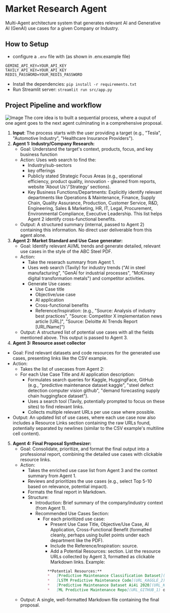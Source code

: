 # Market Research Agent
Multi-Agent architecture system that generates relevant AI and Generative AI (GenAI) use cases for a given Company or Industry.


## How to Setup 
- configure a `.env` file with (as shown in .env.example file)
```
GEMINI_API_KEY=YOUR_API_KEY
TAVILY_API_KEY=YOUR_API_KEY
REDIS_PASSWORD=YOUR_REDIS_PASSWORD
```
- Install the dependencies:
```pip install -r requirements.txt```
- Run Streamlit server:
```streamlit run src/app.py```


## Project Pipeline and workflow  
![Image](https://github.com/user-attachments/assets/59fa2e28-6654-47cd-b8b4-78d953a22205)
The core idea is to built a sequential process, where a ouput of one agent goes to the next agent culminating in a comprehensive proposal. 

1. **Input**: The process starts with the user providing a target (e.g., "Tesla", "Automotive Industry", "Healthcare Insurance Providers").
2. **Agent 1: Industry/Company Research:**
   - Goal: Understand the target's context, products, focus, and key business function
   - Action: Uses web search to find the:
       - Industry/sub-sectors
       - key offerings
       - Publicly stated Strategic Focus Areas (e.g., operational efficiency, product quality, innovation - gleaned from reports, website 'About Us'/'Strategy' sections).
       - Key Business Functions/Departments: Explicitly identify relevant departments like Operations & Maintenance, Finance, Supply Chain, Quality Assurance, Production, Customer Service,             R&D, Engineering, Sales & Marketing, HR, IT, Legal, Procurement, Environmental Compliance, Executive Leadership. This list helps Agent 2 identify cross-functional benefits.
    - Output: A structured summary (internal, passed to Agent 2) containing this information. No direct user deliverable from this agent alone.
3. **Agent 2: Market Standard and Use Case generator:**
   - Goal: Identify relevant AI/ML trends and generate detailed, relevant use cases in the style of the ABC Steel PDF.
   - Action:
       - Take the reserach summary from Agent 1.
       - Uses web search (Tavily) for industry trends ("AI in steel manufacturing", "GenAI for industrial processes", "McKinsey digital transformation metals") and competitor activities.
       - Generate Use cases:
           - Use Case title
           - Objective/use case
           - AI application
           - Cross-functional benefits
           - Reference/Inspiration: (e.g., "Source: Analysis of industry best practices", "Source: Competitor X implementation news article [URL]", "Source: Deloitte AI Trends Report        
             [URL/Name]")
    - Output: A structured list of potential use cases with all the fields mentioned above. This output is passed to Agent 3.        
4. **Agent 3: Resource  asset collector**
  - Goal: Find relevant datasets and code resources for the generated use cases, presenting links like the CSV example.
  - Action:
      - Takes the list of usecases from Agent 2:
      - For each Use Case Title and AI application description:
          - Formulates search queries for Kaggle, HuggingFace, GitHub (e.g., "predictive maintenance dataset kaggle", "steel defect detection computer vision github", "demand forecasting                 supply chain huggingface dataset").
          - Uses a search tool (Tavily, potentially prompted to focus on these sites) to find relevant links.
          - Collects multiple relevant URLs per use case where possible.
  - Output: An updated list of use cases, where each use case now also includes a Resource Links section containing the raw URLs found, potentially separated by newlines (similar to the CSV example's multiline cell content).
5. **Agent 4: Final Proposal Synthesizer:**
    - Goal: Consolidate, prioritize, and format the final output into a professional report, combining the detailed use cases with clickable resource links.
    - Action:
        - Takes the enriched use case list from Agent 3 and the context summary from Agent 1.
        - Reviews and prioritizes the use cases (e.g., select Top 5-10 based on relevance, potential impact).
        - Formats the final report in Markdown.
        - Structure:
            - Introduction: Brief summary of the company/industry context (from Agent 1).
            - Recommended Use Cases Section:
                - For each prioritized use case:
                    - Present Use Case Title, Objective/Use Case, AI Application, Cross-Functional Benefit (formatted cleanly, perhaps using bullet points under each department like the
                      PDF).
                    - Include the Reference/Inspiration: source.
                    - Add a Potential Resources: section. List the resource URLs collected by Agent 3, formatted as clickable Markdown links. Example:
                  ```markdown
                    **Potential Resources:**
                    *   [Predictive Maintenance Classification Dataset](URL_KAGGLE_1) on Kaggle
                    *   [LSTM Predictive Maintenance Code](URL_KAGGLE_2) on Kaggle
                    *   [Predictive Maintenance Dataset Ai4i 2020](URL_KAGGLE_3) on Kaggle
                    *   [ML Predictive Maintenance Repo](URL_GITHUB_1) on GitHub
                    ```
    - Output: A single, well-formatted Markdown file containing the final proposal.

